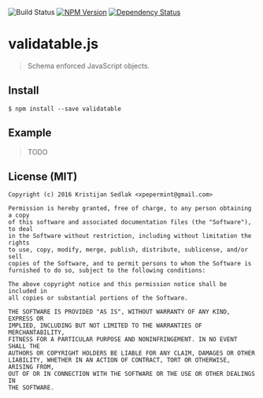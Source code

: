 ![Build Status](https://travis-ci.org/xpepermint/validatablejs.svg?branch=master)&nbsp;[![NPM Version](https://badge.fury.io/js/validatable.svg)](https://badge.fury.io/js/validatable)&nbsp;[![Dependency Status](https://gemnasium.com/xpepermint/validatablejs.svg)](https://gemnasium.com/xpepermint/validatablejs)

# validatable.js

> Schema enforced JavaScript objects.

## Install

```
$ npm install --save validatable
```

## Example

> TODO

## License (MIT)

```
Copyright (c) 2016 Kristijan Sedlak <xpepermint@gmail.com>

Permission is hereby granted, free of charge, to any person obtaining a copy
of this software and associated documentation files (the "Software"), to deal
in the Software without restriction, including without limitation the rights
to use, copy, modify, merge, publish, distribute, sublicense, and/or sell
copies of the Software, and to permit persons to whom the Software is
furnished to do so, subject to the following conditions:

The above copyright notice and this permission notice shall be included in
all copies or substantial portions of the Software.

THE SOFTWARE IS PROVIDED "AS IS", WITHOUT WARRANTY OF ANY KIND, EXPRESS OR
IMPLIED, INCLUDING BUT NOT LIMITED TO THE WARRANTIES OF MERCHANTABILITY,
FITNESS FOR A PARTICULAR PURPOSE AND NONINFRINGEMENT. IN NO EVENT SHALL THE
AUTHORS OR COPYRIGHT HOLDERS BE LIABLE FOR ANY CLAIM, DAMAGES OR OTHER
LIABILITY, WHETHER IN AN ACTION OF CONTRACT, TORT OR OTHERWISE, ARISING FROM,
OUT OF OR IN CONNECTION WITH THE SOFTWARE OR THE USE OR OTHER DEALINGS IN
THE SOFTWARE.
```
